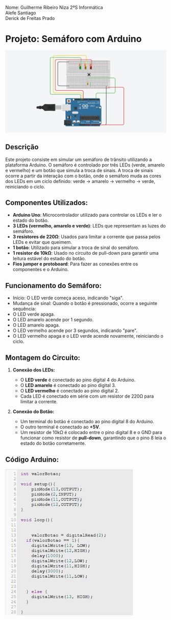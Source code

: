 Nome: Guilherme Ribeiro Niza	2ºS Informática  
      Alefe Santiago  
      Derick de Freitas Prado  
      
# Projeto: Semáforo com Arduino  
![Projeto](Projeto.png)

## Descrição
Este projeto consiste em simular um semáforo de trânsito utilizando a plataforma Arduino. O semáforo é controlado por três LEDs (verde, amarelo e vermelho) e um botão que simula a troca de sinais. A troca de sinais ocorre a partir da interação com o botão, onde o semáforo muda as cores dos LEDs em um ciclo definido: verde → amarelo → vermelho → verde, reiniciando o ciclo.

## Componentes Utilizados:
+ **Arduino Uno**: Microcontrolador utilizado para controlar os LEDs e ler o estado do botão.
+ **3 LEDs (vermelho, amarelo e verde)**: LEDs que representam as luzes do semáforo.
+ **3 resistores de 220Ω**: Usados para limitar a corrente que passa pelos LEDs e evitar que queimem.
+ **1 botão**: Utilizado para simular a troca de sinal do semáforo.
+ **1 resistor de 10kΩ**: Usado no circuito de pull-down para garantir uma leitura estável do estado do botão.
+ **Fios jumper e protoboard**: Para fazer as conexões entre os componentes e o Arduino.

## Funcionamento do Semáforo:
+ Início: O LED verde começa aceso, indicando "siga".
+ Mudança de sinal: Quando o botão é pressionado, ocorre a seguinte sequência:
+ O LED verde apaga.
+ O LED amarelo acende por 1 segundo.
+ O LED amarelo apaga.
+ O LED vermelho acende por 3 segundos, indicando "pare".
+ O LED vermelho apaga e o LED verde acende novamente, reiniciando o ciclo.

## Montagem do Circuito:

1. **Conexão dos LEDs:**
   - O **LED verde** é conectado ao pino digital 4 do Arduino.
   - O **LED amarelo** é conectado ao pino digital 3.
   - O **LED vermelho** é conectado ao pino digital 2.
   - Cada LED é conectado em série com um resistor de 220Ω para limitar a corrente.

2. **Conexão do Botão:**
   - Um terminal do botão é conectado ao pino digital 8 do Arduino.
   - O outro terminal é conectado ao **+5V**.
   - Um resistor de 10kΩ é colocado entre o pino digital 8 e o GND para funcionar como resistor de **pull-down**, garantindo que o pino 8 leia o estado do botão corretamente.

## Código Arduino:

![código Arduino](Codigo.png)

